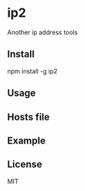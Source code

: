 # ip2
Another ip address tools

## Install
  npm install -g ip2

## Usage

## Hosts file

## Example

## License
MIT
